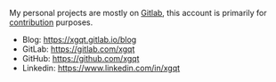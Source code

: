 My personal projects are mostly on 
[Gitlab](https://gitlab.com/users/xgqt/projects), this account is primarily for 
[contribution](https://github.com/xgqt?tab=repositories&q=&type=fork) purposes.

- Blog:     https://xgqt.gitlab.io/blog
- GitLab:   https://gitlab.com/xgqt
- GitHub:   https://github.com/xgqt
- Linkedin: https://www.linkedin.com/in/xgqt
